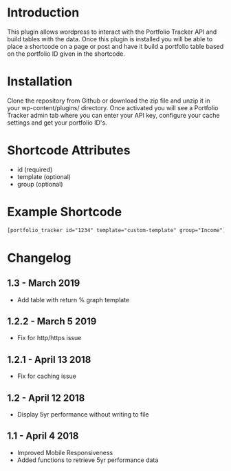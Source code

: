 # Introduction

This plugin allows wordpress to interact with the Portfolio Tracker API and build tables with the
data.  Once this plugin is installed you will be able to place a shortcode on a page or
post and have it build a portfolio table based on the portfolio ID given in the shortcode.

# Installation

Clone the repository from Github or download the zip file and unzip it in your
wp-content/plugins/ directory.  Once activated you will see a Portfolio Tracker admin
tab where you can enter your API key, configure your cache settings and get your
portfolio ID's.

# Shortcode Attributes

- id        (required)
- template  (optional)
- group     (optional)

# Example Shortcode

```html
[portfolio_tracker id="1234" template="custom-template" group="Income"]
```

# Changelog
## 1.3 - March  2019
* Add table with return % graph template

## 1.2.2 - March 5 2019
* Fix for http/https issue

## 1.2.1 - April 13 2018
* Fix for caching issue

## 1.2 - April 12 2018
* Display 5yr performance without writing to file

## 1.1 - April 4 2018
* Improved Mobile Responsiveness
* Added functions to retrieve 5yr performance data


